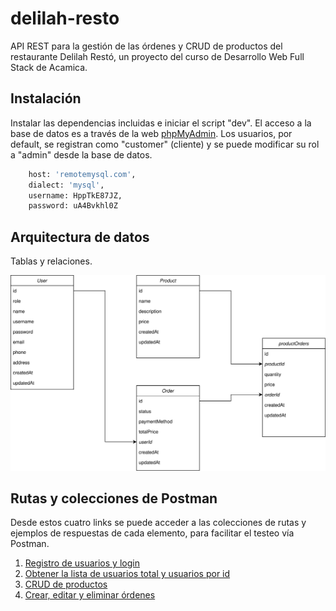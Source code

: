 # delilah-resto

API REST para la gestión de las órdenes y CRUD de productos del restaurante Delilah Restó, un proyecto del curso de Desarrollo Web Full Stack de Acamica. 

## Instalación

Instalar las dependencias incluidas e iniciar el script "dev". El acceso a la base de datos es a través de la web [phpMyAdmin](https://remotemysql.com/phpmyadmin/). Los usuarios, por default, se registran como "customer" (cliente) y se puede modificar su rol a "admin" desde la base de datos. 

```bash
    host: 'remotemysql.com',
    dialect: 'mysql',
    username: HppTkE87JZ,
    password: uA4Bvkhl0Z
```

## Arquitectura de datos

Tablas y relaciones.

<img>![Tabla de datos](/Delilah.svg)</img>


## Rutas y colecciones de Postman

Desde estos cuatro links se puede acceder a las colecciones de rutas y ejemplos de respuestas de cada elemento, para facilitar el testeo vía Postman.

1) [Registro de usuarios y login](https://www.getpostman.com/collections/abb41e8a9e328467ee8d)
2) [Obtener la lista de usuarios total y usuarios por id](https://www.getpostman.com/collections/66976a5b5352ff1d1153)
3) [CRUD de productos](https://www.getpostman.com/collections/83c6d27104f77da43bab)
4) [Crear, editar y eliminar órdenes](https://www.getpostman.com/collections/b205932cea5a01fd6f24)
